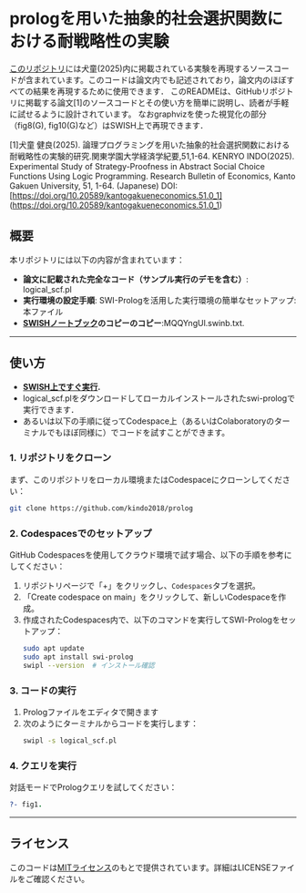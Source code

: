 # prologを用いた抽象的社会選択関数における耐戦略性の実験

[このリポジトリ](https://github.com/kindo2018/prolog/)には犬童(2025)内に掲載されている実験を再現するソースコードが含まれています。このコードは論文内でも記述されており，論文内のほぼすべての結果を再現するために使用できます．
このREADMEは、GitHubリポジトリに掲載する論文[1]のソースコードとその使い方を簡単に説明し、読者が手軽に試せるように設計されています。
なおgraphvizを使った視覚化の部分（fig8(G), fig10(G)など）はSWISH上で再現できます．

[1]犬童 健良(2025). 論理プログラミングを用いた抽象的社会選択関数における耐戦略性の実験的研究.関東学園大学経済学紀要,51,1-64. KENRYO INDO(2025). Experimental Study of Strategy-Proofness in Abstract Social Choice Functions Using Logic Programming. Research Bulletin of Economics, Kanto Gakuen University, 51, 1-64. (Japanese) DOI:
[https://doi.org/10.20589/kantogakueneconomics.51.0_1] (https://doi.org/10.20589/kantogakueneconomics.51.0_1)

## 概要

本リポジトリには以下の内容が含まれています：
- **論文に記載された完全なコード（サンプル実行のデモを含む）**: logical_scf.pl
- **実行環境の設定手順**: SWI-Prologを活用した実行環境の簡単なセットアップ:本ファイル
- **[SWISHノートブック](https://swish.swi-prolog.org/p/MQQYngUl.swinb)のコピーのコピー**:MQQYngUl.swinb.txt. 

---
## 使い方

- **[SWISH上ですぐ実行](https://swish.swi-prolog.org/p/saPQDdZf.pl).**
- logical_scf.plをダウンロードしてローカルインストールされたswi-prologで実行できます．
- あるいは以下の手順に従ってCodespace上（あるいはColaboratoryのターミナルでもほぼ同様に）でコードを試すことができます。

### 1. **リポジトリをクローン**
まず、このリポジトリをローカル環境またはCodespaceにクローンしてください：
```bash
git clone https://github.com/kindo2018/prolog
```

### 2. **Codespacesでのセットアップ**
GitHub Codespacesを使用してクラウド環境で試す場合、以下の手順を参考にしてください：
1. リポジトリページで「+」をクリックし、`Codespaces`タブを選択。
2. 「Create codespace on main」をクリックして、新しいCodespaceを作成。
3. 作成されたCodespaces内で、以下のコマンドを実行してSWI-Prologをセットアップ：
   ```bash
   sudo apt update
   sudo apt install swi-prolog
   swipl --version  # インストール確認
   ```

### 3. **コードの実行**
1. Prologファイルをエディタで開きます
2. 次のようにターミナルからコードを実行します：
   ```bash
   swipl -s logical_scf.pl
   ```

### 4. **クエリを実行**
対話モードでPrologクエリを試してください：
```prolog
?- fig1.
```

---

## ライセンス

このコードは[MITライセンス](LICENSE)のもとで提供されています。詳細はLICENSEファイルをご確認ください。
